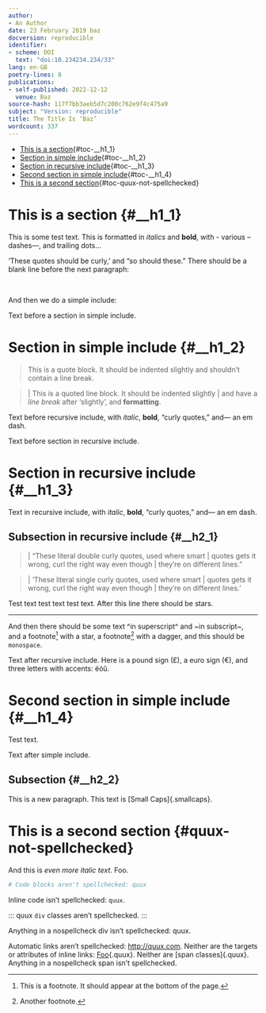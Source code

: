 ```yaml
---
author:
- An Author
date: 23 February 2019 baz
docversion: reproducible
identifier:
- scheme: DOI
  text: "doi:10.234234.234/33"
lang: en-GB
poetry-lines: 8
publications:
- self-published: 2022-12-12
  venue: Baz
source-hash: 117f7bb3aeb5d7c200c762e9f4c475a9
subject: "Version: reproducible"
title: The Title Is ‘Baz’
wordcount: 337
---
```


-   [This is a section](#__h1_1){#toc-__h1_1}
-   [Section in simple include](#__h1_2){#toc-__h1_2}
-   [Section in recursive include](#__h1_3){#toc-__h1_3}
-   [Second section in simple include](#__h1_4){#toc-__h1_4}
-   [This is a second section](#quux-not-spellchecked){#toc-quux-not-spellchecked}

# This is a section {#__h1_1}

This is some test text. This is formatted in *italics* and **bold**, with - various – dashes—, and trailing dots…

‘These quotes should be curly,’ and “so should these.” There should be a blank line before the next paragraph:

 

And then we do a simple include:

Text before a section in simple include.

# Section in simple include {#__h1_2}

> This is a quote block. It should be indented slightly and shouldn’t contain a line break.

> | This is a quoted line block. It should be indented slightly
> | and have a *line break* after ‘slightly’, and **formatting**.

Text before recursive include, with *italic*, **bold**, “curly quotes,” and— an em dash.

Text before section in recursive include.

# Section in recursive include {#__h1_3}

Text in recursive include, with *italic*, **bold**, “curly quotes,” and— an em dash.

## Subsection in recursive include {#__h2_1}

> | “These literal double curly quotes, used where smart
> | quotes gets it wrong, curl the right way even though
> | they’re on different lines.”

> | ‘These literal single curly quotes, used where smart
> | quotes gets it wrong, curl the right way even though
> | they’re on different lines.’

Test text test text test text. After this line there should be stars.

------------------------------------------------------------------------

And then there should be some text ^in superscript^ and ~in subscript~, and a footnote[^1] with a star, a footnote[^2] with a dagger, and this should be `monospace`.

Text after recursive include. Here is a pound sign (£), a euro sign (€), and three letters with accents: ëóû.

# Second section in simple include {#__h1_4}

Test text.

Text after simple include.

## Subsection {#__h2_2}

This is a new paragraph. This text is [Small Caps]{.smallcaps}.

# This is a second section {#quux-not-spellchecked}

And this is *even more italic text*. Foo.

``` python
# Code blocks aren't spellchecked: quux
```

Inline code isn’t spellchecked: `quux`.

::: quux
`div` classes aren’t spellchecked.
:::

Anything in a nospellcheck div isn’t spellchecked: quux.

Automatic links aren’t spellchecked: <http://quux.com>. Neither are the targets or attributes of inline links: [Foo](http://quux.com "Foo"){.quux}. Neither are [span classes]{.quux}. Anything in a nospellcheck span isn’t spellchecked.

[^1]: This is a footnote. It should appear at the bottom of the page.

[^2]: Another footnote.
